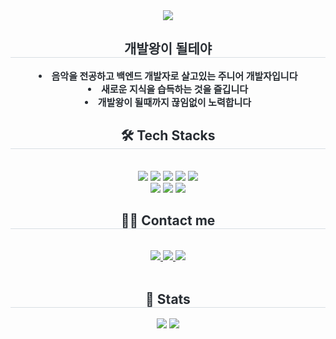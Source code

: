 <div align= "center">
    <img src="https://capsule-render.vercel.app/api?type=waving&color=auto&height=120&text=Hello!%20I'm%20jihye&animation=twinkling&fontColor=000000&fontSize=40" />
    </div>
    <div align= "center"> 
    <h2 style="border-bottom: 1px solid #d8dee4; color: #282d33;"> 개발왕이 될테야 </h2>  
    <div style="font-weight: 700; font-size: 15px; text-align: center; color: #282d33;"> <li> 음악을 전공하고 백엔드 개발자로 살고있는 주니어 개발자입니다</li><li> 새로운 지식을 습득하는 것을 즐깁니다</li><li> 개발왕이 될때까지 끊임없이 노력합니다 </div> 
    </div>
    <div align= "center">
    <h2 style="border-bottom: 1px solid #d8dee4; color: #282d33;"> 🛠️ Tech Stacks </h2> <br> 
    <div style="margin: 0 auto; text-align: center;" align= "center"> <img src="https://img.shields.io/badge/Amazon AWS-232F3E?style=flat&logo=Amazon AWS&logoColor=white">
          <img src="https://img.shields.io/badge/Java-007396?style=flat&logo=Java&logoColor=white">
          <img src="https://img.shields.io/badge/MongoDB-47A248?style=flat&logo=MongoDB&logoColor=white">
          <img src="https://img.shields.io/badge/MySQL-4479A1?style=flat&logo=MySQL&logoColor=white">
          <img src="https://img.shields.io/badge/Python-3776AB?style=flat&logo=Python&logoColor=white">
          <br/><img src="https://img.shields.io/badge/Spring-6DB33F?style=flat&logo=Spring&logoColor=white">
          <img src="https://img.shields.io/badge/Spring Boot-6DB33F?style=flat&logo=Spring Boot&logoColor=white">
          <img src="https://img.shields.io/badge/Go-00ADD8?style=flat&logo=Go&logoColor=white">
          </div>
    </div>
    <div align= "center">
    <h2 style="border-bottom: 1px solid #d8dee4; color: #282d33;"> 🧑‍💻 Contact me </h2> <br> 
    <div align= "center"> <a href=https://www.instagram.com/jihyemyeong/> <img src="https://img.shields.io/badge/Instagram-E4405F?style=flat&logo=Instagram&logoColor=white&link=https://www.instagram.com/jihyemyeong/"> </a>
         <a href=https://velog.io/@jihye> <img src="https://img.shields.io/badge/Velog-20C997?style=flat&logo=Velog&logoColor=white&link=https://velog.io/@jihye"> </a>
         <a href=mailto:jihyem75@gmail.com> <img src="https://img.shields.io/badge/Gmail-EA4335?style=flat&logo=Gmail&logoColor=white&link=mailto:jihyem75@gmail.com"> </a>
          </div>  <br> 
    <div align= "center">  </div> 
    </div>
    <div align= "center"> 
    <h2 style="border-bottom: 1px solid #d8dee4; color: #282d33;"> 🏅 Stats </h2> <div align= "center"> <img src="https://github-readme-stats.vercel.app/api?username=JIHYE0705&bg_color=60,faeadd,fffafa&title_color=000000&text_color=000000"
         /> <img src="https://github-readme-stats.vercel.app/api/top-langs/?username=JIHYE0705&layout=compact&bg_color=60,faeadd,fffafa&title_color=000000&text_color=000000"
           /> </div> 
    </div>
    
